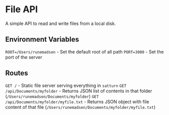 # File API

A simple API to read and write files from a local disk.

## Environment Variables

`ROOT=/Users/runemadsen` - Set the default root of all path
`PORT=3000` - Set the port of the server

## Routes

`GET /` - Static file server serving everything in `satturn`
`GET /api/Documents/myfolder` - Returns JSON list of contents in that folder (`/Users/runemadsen/Documents/myfolder`)
`GET /api/Documents/myfolder/myfile.txt` - Returns JSON object with file content of that file (`/Users/runemadsen/Documents/myfolder/myfile.txt`)
